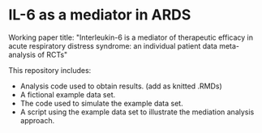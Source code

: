 # IL-6 as a mediator in ARDS

Working paper title: "Interleukin-6 is a mediator of therapeutic efficacy in acute respiratory distress syndrome: an individual patient data meta-analysis of RCTs"

This repository includes:

 + Analysis code used to obtain results. (add as knitted .RMDs)
 + A fictional example data set.
 + The code used to simulate the example data set.
 + A script using the example data set to illustrate the mediation analysis approach.
